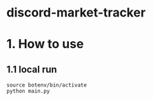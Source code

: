 # discord-market-tracker

# 1. How to use 
## 1.1 local run
```
source botenv/bin/activate
python main.py
```
